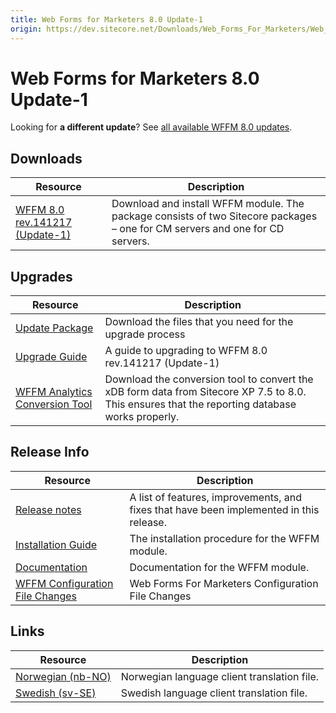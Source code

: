 ```yaml
---
title: Web Forms for Marketers 8.0 Update-1
origin: https://dev.sitecore.net/Downloads/Web_Forms_For_Marketers/Web_Forms_for_Marketers_80/Web_Forms_for_Marketers_80_Update1.aspx
---
```


# Web Forms for Marketers 8.0 Update-1

  <Alert variant='warning' mb={4}>
    <AlertIcon />
    

Looking for **a different update**? See [all available WFFM 8.0 updates](/downloads/Web_Forms_For_Marketers/Web_Forms_for_Marketers_80).


  </Alert>
  

## Downloads

 | Resource | Description |
 | --- | --- |
 | [WFFM 8.0 rev.141217 (Update-1)](https://sitecoredev.azureedge.net/~/media/95C6007A117A48E8840D6C98F8F8E5A1.ashx?date=20150217T172800) | Download and install WFFM module. The package consists of two Sitecore packages – one for CM servers and one for CD servers. |

## Upgrades

 | Resource | Description |
 | --- | --- |
 | [Update Package](https://sitecoredev.azureedge.net/~/media/8AA9EB4236A64494A44DE3FE29D39200.ashx?date=20160406T141610) | Download the files that you need for the upgrade process |
 | [Upgrade Guide](https://sitecoredev.azureedge.net/~/media/483022DCF3A848A09888EAE6D414BDD6.ashx?date=20160715T092958) | A guide to upgrading to WFFM 8.0 rev.141217 (Update-1) |
 | [WFFM Analytics Conversion Tool](https://sitecoredev.azureedge.net/~/media/1FA55EE193EA4BF1AC0A54245B01C7BD.ashx?date=20150622T101611) | Download the conversion tool to convert the xDB form data from Sitecore XP 7.5 to 8.0. This ensures that the reporting database works properly. |

## Release Info

 | Resource | Description |
 | --- | --- |
 | [Release notes](/downloads/Web%20Forms%20For%20Marketers/Web%20Forms%20for%20Marketers%2080/Release%20Notes) | A list of features, improvements, and fixes that have been implemented in this release. |
 | [Installation Guide]() | The installation procedure for the WFFM module. |
 | [Documentation](https://doc.sitecore.com/legacy-docs/web-forms-for-marketers-8.0.pdf) | Documentation for the WFFM module. |
 | [WFFM Configuration File Changes](https://sitecoredev.azureedge.net/~/media/EBE1A98DAEA54389B4BB44CDC285A4F9.ashx?date=20160401T124211) | Web Forms For Marketers Configuration File Changes |

## Links

 | Resource | Description |
 | --- | --- |
 | [Norwegian (nb-NO)](https://sitecoredev.azureedge.net#) | Norwegian language client translation file. |
 | [Swedish (sv-SE)](https://sitecoredev.azureedge.net/~/media/1C0841C926E34DD3A37D836BB852B0DD.ashx?date=20150701T103918) | Swedish language client translation file. |